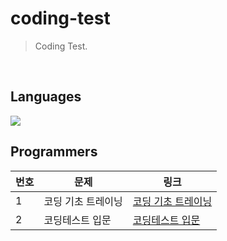 # coding-test
> Coding Test.

<br>

## Languages
<div style="display: inline-block">
    <img src="https://img.shields.io/badge/Java-3a75b0?style=flat-square&logo=coffeescript&logoColor=white" />
</div>

<br>

## Programmers
| 번호 | 문제 | 링크 |
|---|---|---|
| 1 | 코딩 기초 트레이닝 | [코딩 기초 트레이닝](https://github.com/ho-ong8/coding-test/tree/main/Programmers/%EC%BD%94%EB%94%A9%20%EA%B8%B0%EC%B4%88%20%ED%8A%B8%EB%A0%88%EC%9D%B4%EB%8B%9D) |
| 2 | 코딩테스트 입문 | [코딩테스트 입문](https://github.com/ho-ong8/coding-test/tree/main/Programmers/%EC%BD%94%EB%94%A9%ED%85%8C%EC%8A%A4%ED%8A%B8%20%EC%9E%85%EB%AC%B8) |
